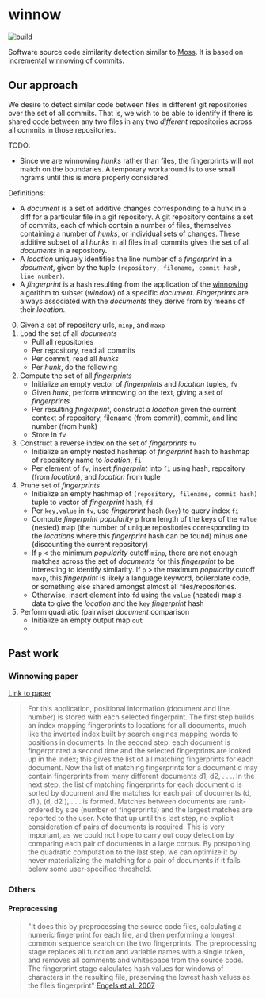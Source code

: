 # winnow
[![build](https://github.com/schuermannator/winnow/workflows/build/badge.svg?branch=master)](https://github.com/schuermannator/winnow/actions)

Software source code similarity detection similar to [Moss][moss]. It is based
on incremental [winnowing][winnowing-paper] of commits.

## Our approach
We desire to detect similar code between files in different git repositories over the set of all commits. That is, we wish to be able to identify if there is shared code between any two files in any two _different_ repositories across all commits in those repositories.

TODO:
- Since we are winnowing _hunks_ rather than files, the fingerprints will not match on the boundaries. A temporary workaround is to use small ngrams until this is more properly considered.

Definitions:
- A _document_ is a set of additive changes corresponding to a hunk in a diff for a particular file in a git repository. A git repository contains a set of commits, each of which contain a number of files, themselves containing a number of _hunks_, or individual sets of changes. These additive subset of all _hunks_ in all files in all commits gives the set of all _documents_ in a repository.
- A _location_ uniquely identifies the line number of a _fingerprint_ in a _document_, given by the tuple `(repository, filename, commit hash, line number)`.
- A _fingerprint_ is a hash resulting from the application of the [winnowing][winnowing-paper] algorithm to subset (_window_) of a specific _document_. _Fingerprints_ are always associated with the _documents_ they derive from by means of their _location_.

0. Given a set of repository urls, `minp`, and `maxp`
1. Load the set of all _documents_
    - Pull all repositories
    - Per repository, read all commits
    - Per commit, read all _hunks_
    - Per _hunk_, do the following
2. Compute the set of all _fingerprints_
    - Initialize an empty vector of _fingerprints_ and _location_ tuples, `fv`
    - Given _hunk_, perform winnowing on the text, giving a set of _fingerprints_
    - Per resulting _fingerprint_, construct a _location_ given the current context of repository, filename (from commit), commit, and line number (from hunk)
    - Store in `fv`
3. Construct a reverse index on the set of _fingerprints_ `fv`
    - Initialize an empty nested hashmap of _fingerprint_ hash to hashmap of repository name to _location_, `fi`
    - Per element of `fv`, insert _fingerprint_ into `fi` using hash, repository (from _location_), and _location_ from tuple
4. Prune set of _fingerprints_
    - Initialize an empty hashmap of `(repository, filename, commit hash)` tuple to vector of _fingerprint_ hash, `fd`
    - Per `key,value` in `fv`, use _fingerprint_ hash (`key`) to query index `fi`
    - Compute _fingerprint popularity_ `p` from length of the keys of the `value` (nested) map (the number of unique repositories corresponding to the _locations_ where this _fingerprint_ hash can be found) minus one (discounting the current repository)
    - If `p` < the minimum _popularity_ cutoff `minp`, there are not enough matches across the set of _documents_ for this _fingerprint_ to be interesting to identify similarity. If `p` > the maximum _popularity_ cutoff `maxp`, this _fingerprint_ is likely a language keyword, boilerplate code, or something else shared amongst almost all files/repositories.
    - Otherwise, insert element into `fd` using the `value` (nested) map's data to give the _location_ and the `key` _fingerprint_ hash
5. Perform quadratic (pairwise) _document_ comparison
    - Initialize an empty output map `out`
    - 

## Past work

### Winnowing paper
[Link to paper][winnowing-paper]  
> For this application, positional information (document and line number) is
> stored with each selected fingerprint. The first step builds an index mapping
> fingerprints to locations for all documents, much like the inverted index
> built by search engines mapping words to positions in documents. In the
> second step, each document is fingerprinted a second time and the selected
> fingerprints are looked up in the index; this gives the list of all matching
> fingerprints for each document.  Now the list of matching fingerprints for a
> document d may contain fingerprints from many different documents d1, d2,
> . . .. In the next step, the list of matching fingerprints for each document
> d is sorted by document and the matches for each pair of documents (d, d1
> ), (d, d2 ), . . . is formed. Matches between documents are rank-ordered by
> size (number of fingerprints) and the largest matches are reported to the
> user. Note that up until this last step, no explicit consideration of pairs
> of documents is required. This is very important, as we could not hope to
> carry out copy detection by comparing each pair of documents in a large
> corpus. By postponing the quadratic computation to the last step, we can
> optimize it by never materializing the matching for a pair of documents if it
> falls below some user-specified threshold.

### Others
#### Preprocessing
> "It does this by preprocessing the source code files, calculating a numeric
> fingerprint for each file, and then performing a longest common sequence
> search on the two fingerprints. The preprocessing stage replaces all function
> and variable names with a single token, and removes all comments and
> whitespace from the source code. The fingerprint stage calculates hash values
> for windows of characters in the resulting file, preserving the lowest hash
> values as the file’s fingerprint" [Engels et al. 2007][engels-paper]

[moss]: https://theory.stanford.edu/~aiken/moss/
[engels-paper]: https://dl.acm.org/doi/pdf/10.1145/1227310.1227324
[winnowing-paper]: https://theory.stanford.edu/~aiken/publications/papers/sigmod03.pdf
